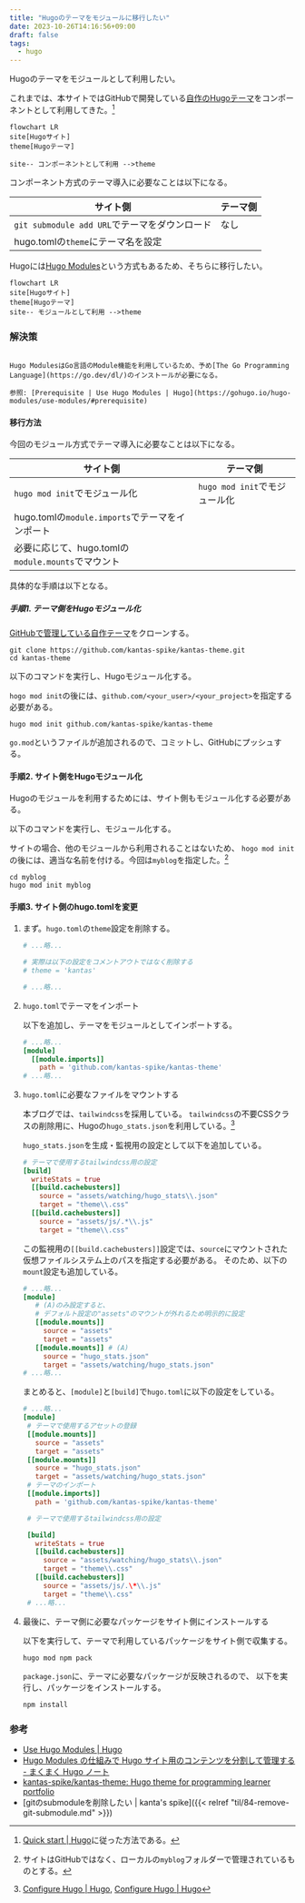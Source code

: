 ```yaml
---
title: "Hugoのテーマをモジュールに移行したい"
date: 2023-10-26T14:16:56+09:00
draft: false
tags:
  - hugo
---
```


Hugoのテーマをモジュールとして利用したい。

<!--more-->

これまでは、本サイトではGitHubで開発している[自作のHugoテーマ](https://github.com/kantas-spike/kantas-theme)をコンポーネントとして利用してきた。[^1]

```mermaid
flowchart LR
site[Hugoサイト]
theme[Hugoテーマ]

site-- コンポーネントとして利用 -->theme
```

コンポーネント方式のテーマ導入に必要なことは以下になる。

| サイト側                                      | テーマ側 |
| --------------------------------------------- | -------- |
| `git submodule add URL`でテーマをダウンロード | なし     |
| hugo.tomlの`theme`にテーマ名を設定            |

Hugoには[Hugo Modules](https://gohugo.io/hugo-modules/use-modules/#use-a-module-for-a-theme)という方式もあるため、そちらに移行したい。

```mermaid
flowchart LR
site[Hugoサイト]
theme[Hugoテーマ]
site-- モジュールとして利用 -->theme
```

### 解決策

```column {title="前提"}

Hugo ModulesはGo言語のModule機能を利用しているため、予め[The Go Programming Language](https://go.dev/dl/)のインストールが必要になる。

参照: [Prerequisite | Use Hugo Modules | Hugo](https://gohugo.io/hugo-modules/use-modules/#prerequisite)
```

#### 移行方法

今回のモジュール方式でテーマ導入に必要なことは以下になる。

| サイト側                                           | テーマ側                      |
| -------------------------------------------------- | ----------------------------- |
| `hugo mod init`でモジュール化                      | `hugo mod init`でモジュール化 |
| hugo.tomlの`module.imports`でテーマをインポート    |
| 必要に応じて、hugo.tomlの`module.mounts`でマウント |

具体的な手順は以下となる。

##### 手順1. テーマ側をHugoモジュール化

[GitHubで管理している自作テーマ](https://github.com/kantas-spike/kantas-theme)をクローンする。

```shell
git clone https://github.com/kantas-spike/kantas-theme.git
cd kantas-theme
```

以下のコマンドを実行し、Hugoモジュール化する。

`hogo mod init`の後には、`github.com/<your_user>/<your_project>`を指定する必要がある。

```shell
hugo mod init github.com/kantas-spike/kantas-theme
```

`go.mod`というファイルが追加されるので、コミットし、GitHubにプッシュする。

#### 手順2. サイト側をHugoモジュール化

Hugoのモジュールを利用するためには、サイト側もモジュール化する必要がある。

以下のコマンドを実行し、モジュール化する。

サイトの場合、他のモジュールから利用されることはないため、
`hogo mod init`の後には、適当な名前を付ける。今回は`myblog`を指定した。[^4]

```shell
cd myblog
hugo mod init myblog
```

#### 手順3. サイト側のhugo.tomlを変更

1. まず。`hugo.toml`の`theme`設定を削除する。

   ```toml
   # ...略...

   # 実際は以下の設定をコメントアウトではなく削除する
   # theme = 'kantas'

   # ...略...
   ```

2. `hugo.toml`でテーマをインポート

   以下を追加し、テーマをモジュールとしてインポートする。

   ```toml
   # ...略...
   [module]
     [[module.imports]]
       path = 'github.com/kantas-spike/kantas-theme'
   # ...略...
   ```

3. `hugo.toml`に必要なファイルをマウントする

   本ブログでは、`tailwindcss`を採用している。
   `tailwindcss`の不要CSSクラスの削除用に、Hugoの`hugo_stats.json`を利用している。[^3]

   `hugo_stats.json`を生成・監視用の設定として以下を追加している。

   ```toml
   # テーマで使用するtailwindcss用の設定
   [build]
     writeStats = true
     [[build.cachebusters]]
       source = "assets/watching/hugo_stats\\.json"
       target = "theme\\.css"
     [[build.cachebusters]]
       source = "assets/js/.*\\.js"
       target = "theme\\.css"
   ```

   この監視用の`[[build.cachebusters]]`設定では、`source`にマウントされた仮想ファイルシステム上のパスを指定する必要がある。
   そのため、以下の`mount`設定も追加している。

   ```toml
   # ...略...
   [module]
      # (A)のみ設定すると、
      # デフォルト設定の"assets"のマウントが外れるため明示的に設定
      [[module.mounts]]
        source = "assets"
        target = "assets"
      [[module.mounts]] # (A)
        source = "hugo_stats.json"
        target = "assets/watching/hugo_stats.json"
   # ...略...
   ```

   まとめると、`[module]`と`[build]`で`hugo.toml`に以下の設定をしている。

   ```toml
   # ...略...
   [module]
    # テーマで使用するアセットの登録
    [[module.mounts]]
      source = "assets"
      target = "assets"
    [[module.mounts]]
      source = "hugo_stats.json"
      target = "assets/watching/hugo_stats.json"
    # テーマのインポート
    [[module.imports]]
      path = 'github.com/kantas-spike/kantas-theme'

    # テーマで使用するtailwindcss用の設定

    [build]
      writeStats = true
      [[build.cachebusters]]
        source = "assets/watching/hugo_stats\\.json"
        target = "theme\\.css"
      [[build.cachebusters]]
        source = "assets/js/.\*\\.js"
        target = "theme\\.css"
    # ...略...
   ```

4. 最後に、テーマ側に必要なパッケージをサイト側にインストールする

   以下を実行して、テーマで利用しているパッケージをサイト側で収集する。

   ```shell
   hugo mod npm pack
   ```

   `package.json`に、テーマに必要なパッケージが反映されるので、
   以下を実行し、パッケージをインストールする。

   ```shell
   npm install
   ```

### 参考

- [Use Hugo Modules | Hugo](https://gohugo.io/hugo-modules/use-modules/#use-a-module-for-a-theme)
- [Hugo Modules の仕組みで Hugo サイト用のコンテンツを分割して管理する - まくまく Hugo ノート](https://maku77.github.io/p/bqar8o6/)
- [kantas-spike/kantas-theme: Hugo theme for programming learner portfolio](https://github.com/kantas-spike/kantas-theme/blob/main/README.md)
- [gitのsubmoduleを削除したい | kanta's spike]({{< relref "til/84-remove-git-submodule.md" >}})

[^1]: [Quick start | Hugo](https://gohugo.io/getting-started/quick-start/)に従った方法である。
[^3]: [Configure Hugo | Hugo](https://gohugo.io/getting-started/configuration/#configure-build), [Configure Hugo | Hugo](https://gohugo.io/getting-started/configuration/#configure-cache-busters)
[^4]: サイトはGitHubではなく、ローカルの`myblog`フォルダーで管理されているものとする。
